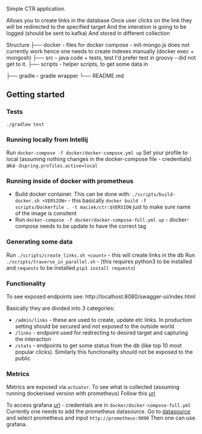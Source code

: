 Simple CTR application. 

Allows you to create links in the database
Once user clicks on the link they will be redirected to the specified target
And the interation is going to be logged (should be sent to kafka)
And stored in different collection

Structure
├── docker
    - files for docker compose - init-mongo.js does not currently work hence one needs to create
    indexes manually (docker exec + mongosh)
├── src
    - java code + tests, test I'd prefer test in groovy - did not get to it.
├── scripts
    - helper scripts, to get some data in 

├── gradle
    - gradle wrapper
└── README.md

## Getting started

### Tests
`./gradlew test`

### Running locally from Intellij

Run `docker-compose -f docker/docker-compose.yml up`
Set your profile to local (assuming nothing changes in the docker-compose file - credentials)
aka `-Dspring.profiles.active=local`

### Running inside of docker with prometheus
* Build docker container. This can be done with:
`./scripts/build-docker.sh <VERSION>` - this basically `docker build -f scripts/Dockerfile . -t maciek/ctr:$VERSION` just to make sure name of the image is consitent
* Run `docker-compose -f docker/docker-compose-full.yml up` - docker-compose needs to be update to have the correct tag

### Generating some data
Run `./scripts/create_links.sh <count>` - this will create <count> links in the db
Run `./scripts/traverse_in_parallel.sh` - (this requires python3 to be installed and `requests` to be installed `pip3 install requests`)

### Functionality
To see exposed endpoints see:
http://localhost:8080/swagger-ui/index.html

Basically they are divided into 3 categories:
* `/admin/links` - these are used to create, update etc links.
  In production setting should be secured and not exposed to the outside world
* `/links` - endpoint used for redirecting to desired target and capturing the interaction
* `/stats` - endpoints to get some status from the db (like top 10 most popular clicks).  Similarly this functionality should not be exposed to the public

### Metrics 
Metrics are exposed via `actuator`. To see what is collected (assuming running dockerised version with prometheus)
Follow this [url](http://localhost:9090/graph?g0.expr=%7Bjob%3D%22service%22%7D&g0.tab=1&g0.stacked=0&g0.show_exemplars=0&g0.range_input=1h)

To access grafana [url](http://localhost:3000) - credentials are in `docker/docker-compose-full.yml`
Currently one needs to add the prometheus datasource.
Go to [datasource](http://localhost:3000/datasources/new) and select prometheus and input `http://prometheus:9090`
Then one can use grafana.